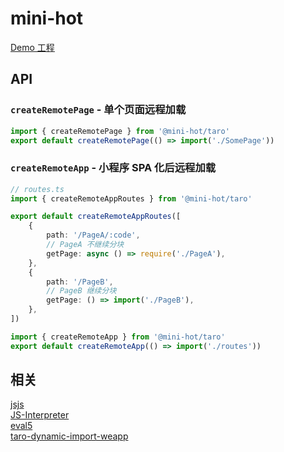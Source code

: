 # mini-hot

[Demo 工程](https://github.com/mini-hot/mini-hot-demo)

## API

### `createRemotePage` - 单个页面远程加载

```ts
import { createRemotePage } from '@mini-hot/taro'
export default createRemotePage(() => import('./SomePage'))
```

### `createRemoteApp` - 小程序 SPA 化后远程加载

```ts
// routes.ts
import { createRemoteAppRoutes } from '@mini-hot/taro'

export default createRemoteAppRoutes([
    {
        path: '/PageA/:code',
        // PageA 不继续分块
        getPage: async () => require('./PageA'),
    },
    {
        path: '/PageB',
        // PageB 继续分块
        getPage: () => import('./PageB'),
    },
])
```

```ts
import { createRemoteApp } from '@mini-hot/taro'
export default createRemoteApp(() => import('./routes'))
```

## 相关

[jsjs](https://github.com/bramblex/jsjs)  
[JS-Interpreter](https://github.com/NeilFraser/JS-Interpreter)  
[eval5](https://github.com/bplok20010/eval5)  
[taro-dynamic-import-weapp](https://github.com/JiyuShao/taro-dynamic-import-weapp)
